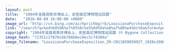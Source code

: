 ```yaml
---
layout: post
title:  "1904年圣路易斯世博会上，史密森尼博物馆巡回展"
date:   "2016-08-09 16:00:00 +0800"
image_url: "http://cn.bing.com/az/hprichbg/rb/LouisianaPurchaseExposition_ZH-CN11859050927_1920x1080.jpg"
link: "/search?q=%e4%b8%96%e7%95%8c%e5%8d%9a%e8%a7%88%e4%bc%9a&form=hpcapt&mkt=zh-cn"
copyright: "1904年圣路易斯世博会上，史密森尼博物馆巡回展 (© Bygone Collection/Alamy)"
image_hash: "72351c27878c6b766b6ec0ec5c74304a"
image_filename: "LouisianaPurchaseExposition_ZH-CN11859050927_1920x1080.jpg"
---
```

